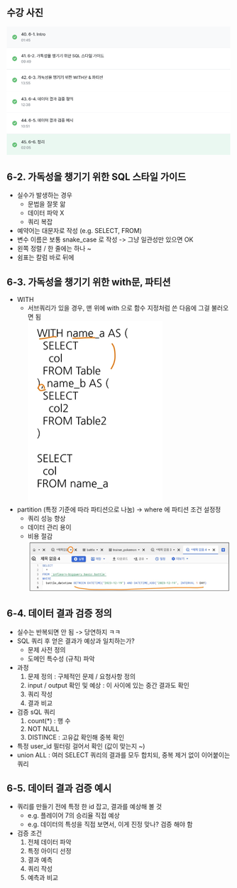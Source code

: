 ## 수강 사진
![사진](/images/스크린샷%202025-05-20%20150205.png)

## 6-2. 가독성을 챙기기 위한 SQL 스타일 가이드
* 실수가 발생하는 경우
    * 문법을 잘못 앎
    * 데이터 파악 X
    * 쿼리 복잡 
* 예약어는 대문자로 작성 (e.g. SELECT, FROM)
* 변수 이름은 보통 snake_case 로 작성 -> 그냥 일관성만 있으면 OK 
* 왼쪽 정렬 / 한 줄에는 하나 ~ 
* 쉼표는 칼럼 바로 뒤에 

## 6-3. 가독성을 챙기기 위한 with문, 파티션 
* WITH
    * 서브쿼리가 있을 경우, 맨 위에 with 으로 함수 지정처럼 쓴 다음에 그걸 불러오면 됨  
    ![사진](/images/스크린샷%202025-05-20%20144017.png) 
* partition (특정 기준에 따라 파티션으로 나눔) -> where 에 파티션 조건 설정정
    * 쿼리 성능 향상
    * 데이터 관리 용이
    * 비용 절감  
    ![사진](/images/스크린샷%202025-05-20%20144247.png) 

## 6-4. 데이터 결과 검증 정의
* 실수는 반복되면 안 됨 -> 당연하지 ㅋㅋ 
* SQL 쿼리 후 얻은 결과가 예상과 일치하는가? 
    * 문제 사전 정의
    * 도메인 특수성 (규칙) 파악
* 과정
    1. 문제 정의 : 구체적인 문제 / 요청사항 정의 
    2. input / output 확인 및 예상 : 이 사이에 있는 중간 결과도 확인
    3. 쿼리 작성
    4. 결과 비교 
* 검증 sQL 쿼리
    1. count(*) : 행 수 
    2. NOT NULL
    3. DISTINCE : 고유값 확인해 중복 확인 
* 특정 user_id 필터링 걸어서 확인 (값이 맞는지 ~)
* union ALL : 여러 SELECT 쿼리의 결과를 모두 합치되, 중복 제거 없이 이어붙이는 쿼리 

## 6-5. 데이터 결과 검증 예시
* 쿼리를 만들기 전에 특정 한 id 잡고, 결과를 예상해 볼 것 
    * e.g. 플레이어 7의 승리율 직접 예상
    * e.g. 데이터의 특성을 직접 보면서, 이게 진정 맞나? 검증 해야 함 
* 검증 조건 
    1. 전체 데이터 파악
    2. 특정 아이디 선정
    3. 결과 예측
    4. 쿼리 작성
    5. 예측과 비교
